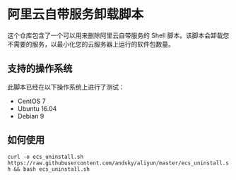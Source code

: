 # 阿里云自带服务卸载脚本

这个仓库包含了一个可以用来删除阿里云自带服务的 Shell 脚本。该脚本会卸载您不需要的服务，以最小化您的云服务器上运行的软件包数量。

## 支持的操作系统

此脚本已经在以下操作系统上进行了测试：

- CentOS 7
- Ubuntu 16.04
- Debian 9

## 如何使用

`curl -o ecs_uninstall.sh https://raw.githubusercontent.com/andsky/aliyun/master/ecs_uninstall.sh && bash ecs_uninstall.sh`

